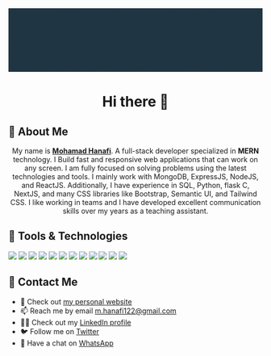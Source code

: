 <img src="./Mohamad Hanafi(1).gif">
<h1 align="center">Hi there 👋</h1>

<!--
**MohamadHanafi/MohamadHanafi** is a ✨ _special_ ✨ repository because its `README.md` (this file) appears on your GitHub profile.

Here are some ideas to get you started:

- 🔭 I’m currently working on ...
- 🌱 I’m currently learning ...
- 👯 I’m looking to collaborate on ...
- 🤔 I’m looking for help with ...
- 💬 Ask me about ...
- 📫 How to reach me: ...
- 😄 Pronouns: ...
- ⚡ Fun fact: ...
-->
## 📖 About Me
<p align="center">
  My name is <a href="https://MohamadHanafi.netlify.app"><strong>Mohamad Hanafi</strong></a>. A full-stack developer specialized in <strong>MERN</strong> technology. I Build fast and responsive web applications that can work on any screen. I am fully focused on solving problems using the latest technologies and tools. I mainly work with MongoDB, ExpressJS, NodeJS, and ReactJS. Additionally, I have experience in SQL, Python, flask C, NextJS, and many CSS libraries like Bootstrap, Semantic UI, and Tailwind CSS. I like working in teams and I have developed excellent communication skills over my years as a teaching assistant.
</p>

## 🔧 Tools & Technologies 
![](https://img.shields.io/badge/Code-JavaScript-informational?style=flat&logo=JavaScript&logoColor=F7DF1E&color=9cf) ![](https://img.shields.io/badge/Code-Python-informational?style=flat&logo=Python&logoColor=3776AB&color=9cf) ![](https://img.shields.io/badge/Code-C-informational?style=flat&logo=C&logoColor=A8B9CC&color=9cf) ![](https://img.shields.io/badge/Code-ReactJS-informational?style=flat&logo=React&logoColor=61DAFB&color=9cf) ![](https://img.shields.io/badge/Tool-NPM-informational?style=flat&logo=npm&logoColor=CB3837&color=9cf) ![](https://img.shields.io/badge/DB-MongoDB-informational?style=flat&logo=MongoDB&logoColor=47A248&color=9cf) ![](https://img.shields.io/badge/Code-ExpressJS-informational?style=flat&logo=Express&logoColor=000000&color=9cf) ![](https://img.shields.io/badge/Code-flask-informational?style=flat&logo=Flask&logoColor=000000&color=9cf) ![](https://img.shields.io/badge/Frame-Bootstrap-informational?style=flat&logo=Bootstrap&logoColor=7952B3&color=9cf) ![](https://img.shields.io/badge/Frame-TailwindCSS-informational?style=flat&logo=TailwindCSS&logoColor=06B6D4&color=9cf) ![](https://img.shields.io/badge/Tool-git-informational?style=flat&logo=Git&logoColor=F05032&color=9cf) ![](https://img.shields.io/badge/Code-SQL-informational?style=flat&logo=SQLite&logoColor=003B57&color=9cf)

## 📇 Contact Me
* 🧍 Check out [my personal website](https://MohamadHanafi.netlify.app)
* 📫 Reach me by email [m.hanafi122@gmail.com](mailto:m.hanafi122@gmail.com)
* 👨‍💼 Check out my [LinkedIn profile](https://www.linkedin.com/in/mohamadhanafi/) 
* 🐦 Follow me on [Twitter](https://twitter.com/Mohamad82314340)
* 💬 Have a chat on [WhatsApp](https://wa.me/905488261423)

